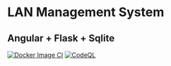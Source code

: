 # LAN Management System
## Angular + Flask + Sqlite

[![Docker Image CI](https://github.com/coderhh/lan-management/actions/workflows/docker-image.yml/badge.svg?branch=main)](https://github.com/coderhh/lan-management/actions/workflows/docker-image.yml)
[![CodeQL](https://github.com/coderhh/lan-management/actions/workflows/codeql-analysis.yml/badge.svg)](https://github.com/coderhh/lan-management/actions/workflows/codeql-analysis.yml)
